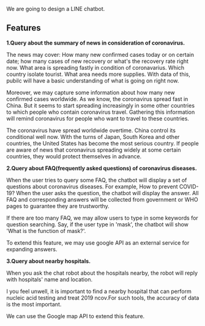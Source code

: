 We are going to design a LINE chatbot.


## Features

**1.Query about the summary of news in consideration of coronavirus.**
  
The news may cover: How many new confirmed cases today or on certain date; how many cases of new recovery or what's the recovery rate right now. What area is spreading fastly in condition of coronavarius. Which country isolate tourist. What area needs more supplies. With data of this, pubilc will have a basic understanding of what is going on right now. 
  
Moreover, we may capture some information about how many new confirmed cases worldwide. As we know, the coronavirus spread fast in China. But it seems to start spreading increasingly in some other countries to which people who contain coronavirus travel. Gathering this information will remind coronavirus for people who want to travel to these countries. 
  
The coronavirus have spread worldwide overtime. China control its conditional well now. With the turns of Japan, South Korea and other countries, the United States has become the most serious country. If people are aware of news that coronavirus spreading widely at some certain countries, they would protect themselves in advance.

**2.Query about FAQ(frequently asked questions) of coronavirus diseases.**

When the user tries to query some FAQ, the chatbot will display a set of questions about coronavirus diseases. For example, 
How to prevent COVID-19? When the user asks the question, the chatbot will display the answer. All FAQ and corresponding answers will be collected from government or WHO pages to guarantee they are trustworthy.

If there are too many FAQ, we may allow users to type in some keywords for question searching. Say, if the user type in 'mask', the chatbot will show 'What is the function of mask?'.

To extend this feature, we may use google API as an external service for expanding answers.


**3.Query about nearby hospitals.**



When you ask the chat robot about the hospitals nearby, the robot will reply with hospitals' name and location. 

I you feel unwell, it is important to find a nearby hospital that can perform nucleic acid testing and treat 2019 ncov.For such tools, the accuracy of data is the most important. 

We can use the Google map API to extend this feature. 





